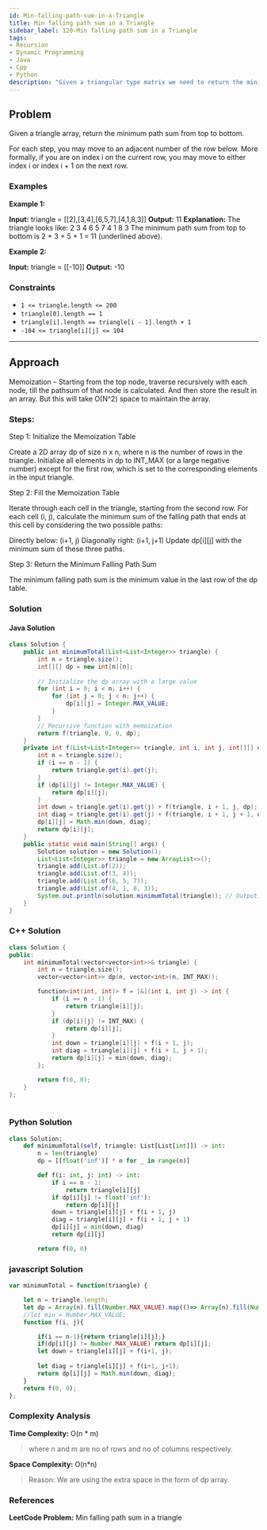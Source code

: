 ```yaml
---
id: Min-falling-path-sum-in-a-Triangle
title: Min falling path sum in a Triangle
sidebar_label: 120-Min falling path sum in a Triangle
tags:
- Recursion
- Dynamic Programming
- Java
- Cpp
- Python
description: "Given a triangular type matrix we need to return the minimum sum for reaching the bottom from the top . in each step we can either move down or diagonally right"
---
```


## Problem

Given a triangle array, return the minimum path sum from top to bottom.

For each step, you may move to an adjacent number of the row below. More formally, if you are on index i on the current row, you may move to either index i or index i + 1 on the next row.

### Examples

**Example 1:**

**Input:** triangle = [[2],[3,4],[6,5,7],[4,1,8,3]]
**Output:** 11
**Explanation:** The triangle looks like:
   2
  3 4
 6 5 7
4 1 8 3
The minimum path sum from top to bottom is 2 + 3 + 5 + 1 = 11 (underlined above).

**Example 2:**

**Input:** triangle = [[-10]]
**Output:** -10

### Constraints

- `1 <= triangle.length <= 200`
- `triangle[0].length == 1`
- `triangle[i].length == triangle[i - 1].length + 1`
- `-104 <= triangle[i][j] <= 104`


---

## Approach

 Memoization – Starting from the top node, traverse recursively with each node, till the pathsum of that node is calculated. And then store the result in an array. But this will take O(N^2) space to maintain the array.

### Steps:

Step 1: Initialize the Memoization Table

Create a 2D array dp of size n x n, where n is the number of rows in the triangle. Initialize all elements in dp to INT_MAX (or a large negative number) except for the first row, which is set to the corresponding elements in the input triangle.

Step 2: Fill the Memoization Table

Iterate through each cell in the triangle, starting from the second row. For each cell (i, j), calculate the minimum sum of the falling path that ends at this cell by considering the two possible paths:

Directly below: (i+1, j)
Diagonally right: (i+1, j+1)
Update dp[i][j] with the minimum sum of these three paths.

Step 3: Return the Minimum Falling Path Sum

The minimum falling path sum is the minimum value in the last row of the dp table.
### Solution

#### Java Solution

```java
class Solution {
    public int minimumTotal(List<List<Integer>> triangle) {
        int n = triangle.size();
        int[][] dp = new int[n][n];
        
        // Initialize the dp array with a large value
        for (int i = 0; i < n; i++) {
            for (int j = 0; j < n; j++) {
                dp[i][j] = Integer.MAX_VALUE;
            }
        }
        // Recursive function with memoization
        return f(triangle, 0, 0, dp);
    }
    private int f(List<List<Integer>> triangle, int i, int j, int[][] dp) {
        int n = triangle.size();
        if (i == n - 1) {
            return triangle.get(i).get(j);
        }
        if (dp[i][j] != Integer.MAX_VALUE) {
            return dp[i][j];
        }
        int down = triangle.get(i).get(j) + f(triangle, i + 1, j, dp);
        int diag = triangle.get(i).get(j) + f(triangle, i + 1, j + 1, dp);
        dp[i][j] = Math.min(down, diag);
        return dp[i][j];
    }
    public static void main(String[] args) {
        Solution solution = new Solution();
        List<List<Integer>> triangle = new ArrayList<>();
        triangle.add(List.of(2));
        triangle.add(List.of(3, 4));
        triangle.add(List.of(6, 5, 7));
        triangle.add(List.of(4, 1, 8, 3));
        System.out.println(solution.minimumTotal(triangle)); // Output: 11
    }
}


```
### C++ Solution

```cpp
class Solution {
public:
    int minimumTotal(vector<vector<int>>& triangle) {
        int n = triangle.size();
        vector<vector<int>> dp(n, vector<int>(n, INT_MAX));

        function<int(int, int)> f = [&](int i, int j) -> int {
            if (i == n - 1) {
                return triangle[i][j];
            }
            if (dp[i][j] != INT_MAX) {
                return dp[i][j];
            }
            int down = triangle[i][j] + f(i + 1, j);
            int diag = triangle[i][j] + f(i + 1, j + 1);
            return dp[i][j] = min(down, diag);
        };

        return f(0, 0);
    }
};
 
```
### Python Solution

```python
class Solution:
    def minimumTotal(self, triangle: List[List[int]]) -> int:
        n = len(triangle)
        dp = [[float('inf')] * n for _ in range(n)]

        def f(i: int, j: int) -> int:
            if i == n - 1:
                return triangle[i][j]
            if dp[i][j] != float('inf'):
                return dp[i][j]
            down = triangle[i][j] + f(i + 1, j)
            diag = triangle[i][j] + f(i + 1, j + 1)
            dp[i][j] = min(down, diag)
            return dp[i][j]

        return f(0, 0)
```
### javascript Solution

```javascript
var minimumTotal = function(triangle) {

    let n = triangle.length;
    let dp = Array(n).fill(Number.MAX_VALUE).map(()=> Array(n).fill(Number.MAX_VALUE));
    //let min = Number.MAX_VALUE;
    function f(i, j){

        if(i == n-1){return triangle[i][j];}
        if(dp[i][j] != Number.MAX_VALUE) return dp[i][j];
        let down = triangle[i][j] + f(i+1, j);
        
        let diag = triangle[i][j] + f(i+1, j+1);
        return dp[i][j] = Math.min(down, diag);
    }
    return f(0, 0);
};
```
### Complexity Analysis
**Time Complexity:** O(n * m)
>where n and m are no of rows and no of columns respectively. 

**Space Complexity:** O(n*n)
>Reason: We are using the extra space in the form of dp array.

### References
**LeetCode Problem:** Min falling path sum in a triangle
